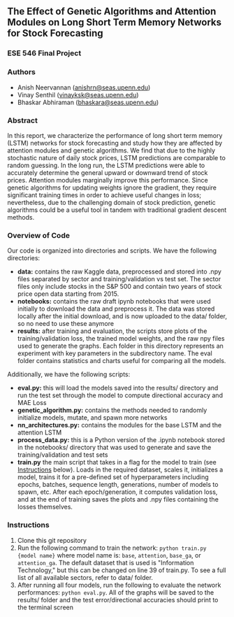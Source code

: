 ## The Effect of Genetic Algorithms and Attention Modules on Long Short Term Memory Networks for Stock Forecasting


### ESE 546 Final Project


### Authors
- Anish Neervannan (anishrn@seas.upenn.edu)
- Vinay Senthil (vinayksk@seas.upenn.edu)
- Bhaskar Abhiraman (bhaskara@seas.upenn.edu)


### Abstract
In this report, we characterize the performance of long short term memory (LSTM) networks for stock forecasting and study how they are affected by attention modules and genetic algorithms. We find that due to the highly stochastic nature of daily stock prices, LSTM predictions are comparable to random guessing. In the long run, the LSTM predictions were able to accurately determine the general upward or downward trend of stock prices. Attention modules marginally improve this performance. Since genetic algorithms for updating weights ignore the gradient, they require significant training times in order to achieve useful changes in loss; nevertheless, due to the challenging domain of stock prediction, genetic algorithms could be a useful tool in tandem with traditional gradient descent methods.   


### Overview of Code
Our code is organized into directories and scripts. We have the following directories:

- **data:** contains the raw Kaggle data, preprocessed and stored into .npy files separated by sector and training/validation vs test set. The sector files only include stocks in the S&P 500 and contain two years of stock price open data starting from 2015.
- **notebooks:** contains the raw draft ipynb notebooks that were used initially to download the data and preprocess it. The data was stored locally after the initial download, and is now uploaded to the data/ folder, so no need to use these anymore
- **results:** after training and evaluation, the scripts store plots of the training/validation loss, the trained model weights, and the raw npy files used to generate the graphs. Each folder in this directory represents an experiment with key parameters in the subdirectory name. The eval folder contains statistics and charts useful for comparing all the models.

Additionally, we have the following scripts:

- **eval.py:** this will load the models saved into the results/ directory and run the test set through the model to compute directional accuracy and MAE Loss
- **genetic_algorithm.py:** contains the methods needed to randomly initialize models, mutate, and spawn more networks
- **nn_architectures.py:** contains the modules for the base LSTM and the attention LSTM
- **process_data.py:** this is a Python version of the .ipynb notebook stored in the notebooks/ directory that was used to generate and save the training/validation and test sets
- **train.py** the main script that takes in a flag for the model to train (see [Instructions](#Instructions) below). Loads in the required dataset, scales it, initializes a model, trains it for a pre-defined set of hyperparameters including epochs, batches, sequence length, generations, number of models to spawn, etc. After each epoch/generation, it computes validation loss, and at the end of training saves the plots and .npy files containing the losses themselves.


### Instructions
1. Clone this git repository
2. Run the following command to train the network: `python train.py {model name}` where model name is: `base`, `attention`, `base_ga`, or `attention_ga`. The default dataset that is used is "Information Technology," but this can be changed on line 39 of train.py. To see a full list of all available sectors, refer to data/ folder.
3. After running all four models, run the following to evaluate the network performances: `python eval.py`. All of the graphs will be saved to the results/ folder and the test error/directional accuracies should print to the terminal screen
